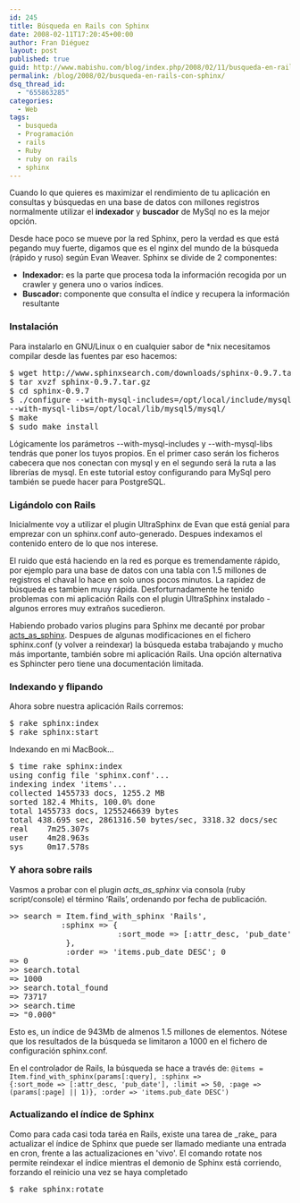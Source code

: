```yaml
---
id: 245
title: Búsqueda en Rails con Sphinx
date: 2008-02-11T17:20:45+00:00
author: Fran Diéguez
layout: post
published: true
guid: http://www.mabishu.com/blog/index.php/2008/02/11/busqueda-en-rails-con-sphinx/
permalink: /blog/2008/02/busqueda-en-rails-con-sphinx/
dsq_thread_id:
  - "655863285"
categories:
  - Web
tags:
  - busqueda
  - Programación
  - rails
  - Ruby
  - ruby on rails
  - sphinx
---
```

Cuando lo que quieres es maximizar el rendimiento de tu aplicación en consultas y búsquedas en una base de datos con millones registros normalmente utilizar el <strong>indexador</strong> y <strong>buscador</strong> de MySql no es la mejor opción.

Desde hace poco se mueve por la red Sphinx, pero la verdad es que está pegando muy fuerte, digamos que es el nginx del mundo de la búsqueda (rápido y ruso) según Evan Weaver.
Sphinx se divide de 2 componentes:
<ul>
	<li><strong>Indexador:</strong> es la parte que procesa toda la información recogida por un crawler y genera uno o varios índices.</li>
	<li><strong>Buscador:</strong> componente que consulta el índice y recupera la información resultante<!--more--></li>
</ul>
<h3>Instalación</h3>
Para instalarlo en GNU/Linux o en cualquier sabor de *nix necesitamos compilar desde las fuentes par eso hacemos:
<pre>$ wget http://www.sphinxsearch.com/downloads/sphinx-0.9.7.tar.gz
$ tar xvzf sphinx-0.9.7.tar.gz
$ cd sphinx-0.9.7
$ ./configure --with-mysql-includes=/opt/local/include/mysql5/mysql/
--with-mysql-libs=/opt/local/lib/mysql5/mysql/
$ make
$ sudo make install</pre>
Lógicamente los parámetros --with-mysql-includes y --with-mysql-libs tendrás que poner los tuyos propios. En el primer caso serán los ficheros cabecera que nos conectan con mysql y en el segundo será la ruta a las librerías de mysql.
En este tutorial estoy configurando para MySql pero también se puede hacer para PostgreSQL.
<h3>Ligándolo con Rails</h3>
Inicialmente voy a utilizar el plugin UltraSphinx de Evan que está genial para emprezar con un sphinx.conf auto-generado. Despues indexamos el contenido entero de lo que nos interese.

El ruido que está haciendo en la red es porque es tremendamente rápido, por ejemplo para una base de datos con una tabla con 1.5 millones de registros el chaval lo hace en solo unos pocos minutos. La rapidez de búsqueda es tambien muuy rápida. Desforturnadamente he tenido problemas con mi aplicación Rails con el plugin UltraSphinx instalado - algunos errores muy extraños sucedieron.

Habiendo probado varios plugins para Sphinx me decanté por probar <a title="Acts as sphinx plugin gem" href="http://www.datanoise.com/articles/2007/3/23/acts_as_sphinx-plugin">acts_as_sphinx</a>. Despues de algunas modificaciones en el fichero sphinx.conf (y volver a reindexar) la búsqueda estaba trabajando y mucho más importante, también sobre mi aplicación Rails. Una opción alternativa es Sphincter pero tiene una documentación limitada.
<h3>Indexando y flipando</h3>
Ahora sobre nuestra aplicación Rails corremos:
<pre>$ rake sphinx:index
$ rake sphinx:start</pre>
Indexando en mi MacBook…
<pre>$ time rake sphinx:index
using config file 'sphinx.conf'...
indexing index 'items'...
collected 1455733 docs, 1255.2 MB
sorted 182.4 Mhits, 100.0% done
total 1455733 docs, 1255246639 bytes
total 438.695 sec, 2861316.50 bytes/sec, 3318.32 docs/sec
real    7m25.307s
user    4m28.963s
sys     0m17.578s</pre>
<h3>Y ahora sobre rails</h3>
Vasmos a probar con el plugin <em>acts_as_sphinx</em> via consola (ruby script/console) el término ‘Rails’, ordenando por fecha de publicación.
<pre>&gt;&gt; search = Item.find_with_sphinx 'Rails',
           :sphinx =&gt; {
                       :sort_mode =&gt; [:attr_desc, 'pub_date'], :page =&gt; 1
            },
            :order =&gt; 'items.pub_date DESC'; 0
=&gt; 0
&gt;&gt; search.total
=&gt; 1000
&gt;&gt; search.total_found
=&gt; 73717
&gt;&gt; search.time
=&gt; "0.000"</pre>
Esto es, un índice de 943Mb de almenos 1.5 millones de elementos. Nótese que los resultados de la búsqueda se limitaron a 1000 en el fichero de configuración sphinx.conf.

En el controlador de Rails, la búsqueda se hace a través de:
<code>@items = Item.find_with_sphinx(params[:query],
:sphinx =&gt; {:sort_mode =&gt; [:attr_desc, 'pub_date'], :limit =&gt; 50, :page =&gt; (params[:page] || 1)},
:order =&gt; 'items.pub_date DESC')</code>
<h3>Actualizando el índice de Sphinx</h3>
Como para cada casi toda taréa en Rails, existe una tarea de _rake_ para actualizar el índice de Sphinx que puede ser llamado mediante una entrada en cron, frente a las actualizaciones en 'vivo'.
El comando rotate nos permite reindexar el índice mientras el demonio de Sphinx está corriendo, forzando el reinicio una vez se haya completado
<pre lang="shell">$ rake sphinx:rotate</pre>